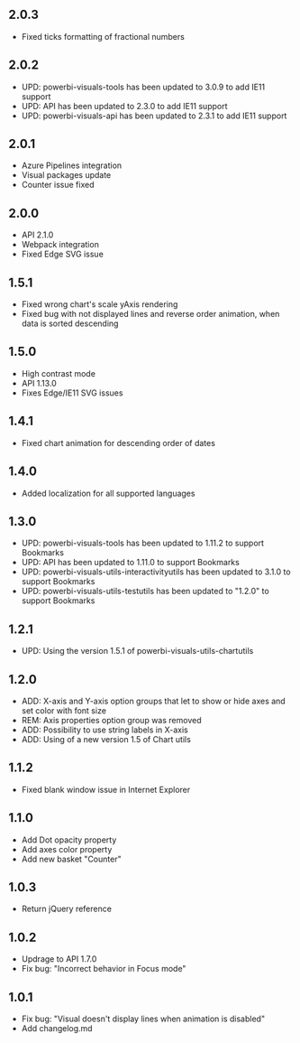 ## 2.0.3
* Fixed ticks formatting of fractional numbers

## 2.0.2
* UPD: powerbi-visuals-tools has been updated to 3.0.9 to add IE11 support
* UPD: API has been updated to 2.3.0 to add IE11 support
* UPD: powerbi-visuals-api has been updated to 2.3.1 to add IE11 support

## 2.0.1
* Azure Pipelines integration
* Visual packages update
* Counter issue fixed 

## 2.0.0
* API 2.1.0
* Webpack integration
* Fixed Edge SVG issue

## 1.5.1
* Fixed wrong chart's scale yAxis rendering
* Fixed bug with not displayed lines and reverse order animation, when data is sorted descending

## 1.5.0
* High contrast mode
* API 1.13.0
* Fixes Edge/IE11 SVG issues

## 1.4.1
* Fixed chart animation for descending order of dates 

## 1.4.0
* Added localization for all supported languages

## 1.3.0
* UPD: powerbi-visuals-tools has been updated to 1.11.2 to support Bookmarks
* UPD: API has been updated to 1.11.0 to support Bookmarks
* UPD: powerbi-visuals-utils-interactivityutils has been updated to 3.1.0 to support Bookmarks
* UPD: powerbi-visuals-utils-testutils has been updated to "1.2.0" to support Bookmarks

## 1.2.1
* UPD: Using the version 1.5.1 of powerbi-visuals-utils-chartutils

## 1.2.0
* ADD: X-axis and Y-axis option groups that let to show or hide axes and set color with font size
* REM: Axis properties option group was removed
* ADD: Possibility to use string labels in X-axis
* ADD: Using of a new version 1.5 of Chart utils

## 1.1.2
* Fixed blank window issue in Internet Explorer

## 1.1.0
* Add Dot opacity property
* Add axes color property
* Add new basket "Counter"

## 1.0.3
* Return jQuery reference

## 1.0.2
* Updrage to API 1.7.0
* Fix bug: "Incorrect behavior in Focus mode"

## 1.0.1
* Fix bug: "Visual doesn't display lines when animation is disabled"
* Add changelog.md
